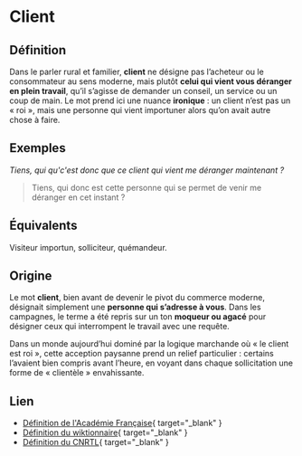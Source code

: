 # Client

## Définition

Dans le parler rural et familier, **client** ne désigne pas l’acheteur ou le consommateur au sens moderne, mais plutôt **celui qui vient vous déranger en plein travail**, qu’il s’agisse de demander un conseil, un service ou un coup de main.
Le mot prend ici une nuance **ironique** : un client n’est pas un « roi », mais une personne qui vient importuner alors qu’on avait autre chose à faire.

## Exemples

*Tiens, qui qu'c'est donc que ce client qui vient me déranger maintenant ?*
> Tiens, qui donc est cette personne qui se permet de venir me déranger en cet instant ?

## Équivalents

Visiteur importun, solliciteur, quémandeur.

## Origine

Le mot **client**, bien avant de devenir le pivot du commerce moderne, désignait simplement une **personne qui s’adresse à vous**. Dans les campagnes, le terme a été repris sur un ton **moqueur ou agacé** pour désigner ceux qui interrompent le travail avec une requête.

Dans un monde aujourd’hui dominé par la logique marchande où « le client est roi », cette acception paysanne prend un relief particulier : certains l’avaient bien compris avant l’heure, en voyant dans chaque sollicitation une forme de « clientèle » envahissante.

## Lien

* [Définition de l'Académie Française](https://www.dictionnaire-academie.fr/article/A9C2589){ target="_blank" }
* [Définition du wiktionnaire](https://fr.wiktionary.org/wiki/client){ target="_blank" }
* [Définition du CNRTL](https://www.cnrtl.fr/definition/client){ target="_blank" }
